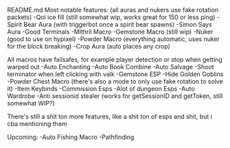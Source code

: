 README.md
Most notable features: (all auras and nukers use fake rotation packets) -Qol ice fill (still somewhat wip, works great for 150 or less ping) -Spirit Bear Aura (with triggerbot once a spirit bear spawns) -Simon Says Aura -Good Terminals -Mithril Macro -Gemstone Macro (still wip) -Nuker (good to use on hypixel) -Powder Macro (everything automatic, uses nuker for the block breaking) -Crop Aura (auto places any crop)

All macros have failsafes, for example player detection or stop when getting warped out -Auto Enchanting -Auto Book Combine -Auto Salvage -Shoot terminator when left clicking with valk -Gemstone ESP -Hide Golden Goblins -Powder Chest Macro (there's also a mode to only use fake rotation to solve it) -Item Keybinds -Commission Esps -Alot of dungeon Esps -Auto Wardrobe -Anti sessionid stealer (works for getSessionID and getToken, still somewhat WIP?)

There's still a shit ton more features, like a shit ton of esps and shit, but i cba mentioning them

Upcoming: -Auto Fishing Macro -Pathfinding
